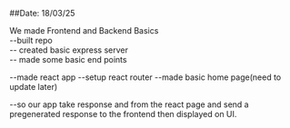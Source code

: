 ##Date: 18/03/25

We made Frontend and Backend Basics<br> 
--built repo<br>
-- created basic express server<br>
-- made some basic end points<br>
<p>
--made react app
--setup react router
--made basic home page(need to update later)
</p>
--so our app take response and from the react page and send a pregenerated response to the frontend then displayed on UI.
